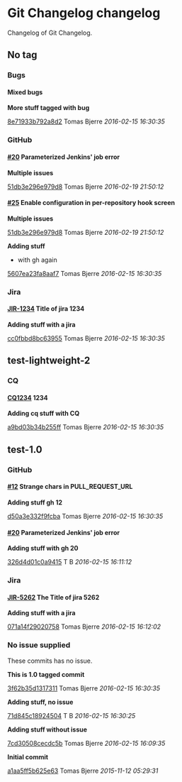 # Git Changelog changelog

Changelog of Git Changelog.

## No tag
### Bugs

#### Mixed bugs


**More stuff tagged with bug**


[8e71933b792a8d2](https://github.com/tomasbjerre/git-changelog-lib/commit/8e71933b792a8d2) Tomas Bjerre *2016-02-15 16:30:35*

### GitHub
#### [#20](https://github.com/tomasbjerre/pull-request-notifier-for-bitbucket/issues/20) Parameterized Jenkins&#39; job error



**Multiple issues**


[51db3e296e979d8](https://github.com/tomasbjerre/git-changelog-lib/commit/51db3e296e979d8) Tomas Bjerre *2016-02-19 21:50:12*

#### [#25](https://github.com/tomasbjerre/pull-request-notifier-for-bitbucket/issues/25) Enable  configuration in per-repository hook screen



**Multiple issues**


[51db3e296e979d8](https://github.com/tomasbjerre/git-changelog-lib/commit/51db3e296e979d8) Tomas Bjerre *2016-02-19 21:50:12*




**Adding stuff**

 * with gh again

[5607ea23fa8aaf7](https://github.com/tomasbjerre/git-changelog-lib/commit/5607ea23fa8aaf7) Tomas Bjerre *2016-02-15 16:30:35*

### Jira
#### [JIR-1234](https://jiraserver/jira/browse/) Title of jira 1234



**Adding stuff with a jira**


[cc0fbbd8bc63955](https://github.com/tomasbjerre/git-changelog-lib/commit/cc0fbbd8bc63955) Tomas Bjerre *2016-02-15 16:30:35*

## test-lightweight-2
### CQ
#### [CQ1234](http://cq/1234) 1234



**Adding cq stuff with CQ**


[a9bd03b34b255ff](https://github.com/tomasbjerre/git-changelog-lib/commit/a9bd03b34b255ff) Tomas Bjerre *2016-02-15 16:30:35*

## test-1.0
### GitHub
#### [#12](https://github.com/tomasbjerre/pull-request-notifier-for-bitbucket/issues/12) Strange chars in PULL_REQUEST_URL



**Adding stuff  gh 12**


[d50a3e332f9fcba](https://github.com/tomasbjerre/git-changelog-lib/commit/d50a3e332f9fcba) Tomas Bjerre *2016-02-15 16:30:35*

#### [#20](https://github.com/tomasbjerre/pull-request-notifier-for-bitbucket/issues/20) Parameterized Jenkins&#39; job error



**Adding stuff with gh 20**


[326d4d01c0a9415](https://github.com/tomasbjerre/git-changelog-lib/commit/326d4d01c0a9415) T B *2016-02-15 16:11:12*

### Jira
#### [JIR-5262](https://jiraserver/jira/browse/) The Title of jira 5262



**Adding stuff with a jira**


[071a14f29020758](https://github.com/tomasbjerre/git-changelog-lib/commit/071a14f29020758) Tomas Bjerre *2016-02-15 16:12:02*

### No issue supplied


These commits has no issue.

**This is 1.0 tagged commit**


[3f62b35d1317311](https://github.com/tomasbjerre/git-changelog-lib/commit/3f62b35d1317311) Tomas Bjerre *2016-02-15 16:30:35*

**Adding stuff, no issue**


[71d845c18924504](https://github.com/tomasbjerre/git-changelog-lib/commit/71d845c18924504) T B *2016-02-15 16:30:25*

**Adding stuff without issue**


[7cd30508cecdc5b](https://github.com/tomasbjerre/git-changelog-lib/commit/7cd30508cecdc5b) Tomas Bjerre *2016-02-15 16:09:35*

**Initial commit**


[a1aa5ff5b625e63](https://github.com/tomasbjerre/git-changelog-lib/commit/a1aa5ff5b625e63) Tomas Bjerre *2015-11-12 05:29:31*